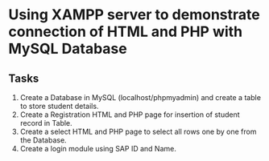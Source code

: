 # Using XAMPP server to demonstrate connection of HTML and PHP with MySQL Database

## Tasks

1. Create a Database in MySQL (localhost/phpmyadmin) and create a table to store student details.
2. Create a Registration HTML and PHP page for insertion of student record in Table.
3. Create a select HTML and PHP page to select all rows one by one from the Database.
4. Create a login module using SAP ID and Name.

